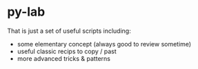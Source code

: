 # py-lab
That is just a set of useful scripts including:
* some elementary concept (always good to review sometime)
* useful classic recips to copy / past
* more advanced tricks & patterns
